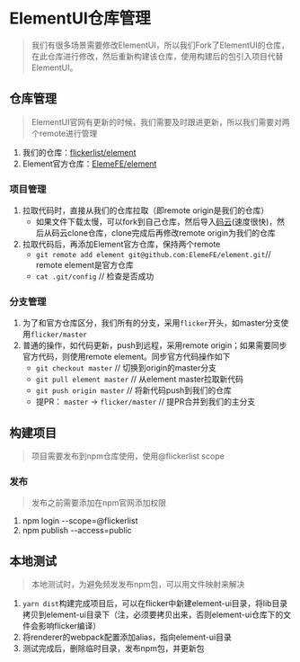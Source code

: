 # ElementUI仓库管理
> 我们有很多场景需要修改ElementUI，所以我们Fork了ElementUI的仓库，在此仓库进行修改，然后重新构建该仓库，使用构建后的包引入项目代替ElementUI。

## 仓库管理
> ElementUI官网有更新的时候，我们需要及时跟进更新，所以我们需要对两个remote进行管理
1. 我们的仓库：[flickerlist/element](https://github.com/flickerlist/element)
1. Element官方仓库：[ElemeFE/element](https://github.com/ElemeFE/element)

### 项目管理
1. 拉取代码时，直接从我们的仓库拉取（即remote origin是我们的仓库）
    - 如果文件下载太慢，可以fork到自己仓库，然后导入[码云](https://gitee.com/)(速度很快)，然后从码云clone仓库，clone完成后再修改remote origin为我们的仓库
2. 拉取代码后，再添加Element官方仓库，保持两个remote
    - `git remote add element git@github.com:ElemeFE/element.git`// remote element是官方仓库
    - `cat .git/config` //   检查是否成功 

### 分支管理
1. 为了和官方仓库区分，我们所有的分支，采用`flicker`开头，如master分支使用`flicker/master`
2. 普通的操作，如代码更新，push到远程，采用remote origin；如果需要同步官方代码，则使用remote element。同步官方代码操作如下
    - `git checkout master` // 切换到origin的master分支
    - `git pull element master` // 从element master拉取新代码
    - `git push origin master` // 将新代码push到我们的仓库
    - 提PR： `master` -> `flicker/master` // 提PR合并到我们的主分支

## 构建项目
> 项目需要发布到npm仓库使用，使用@flickerlist scope
### 发布
> 发布之前需要添加在npm官网添加权限
1. npm login --scope=@flickerlist
1. npm publish --access=public

## 本地测试
> 本地测试时，为避免频发发布npm包，可以用文件映射来解决
1. `yarn dist`构建完成项目后，可以在flicker中新建element-ui目录，将lib目录拷贝到element-ui目录下（注，必须要拷贝出来，否则element-ui仓库下的文件会影响flicker编译）
2. 将renderer的webpack配置添加alias，指向element-ui目录
3. 测试完成后，删除临时目录，发布npm包，并更新包
